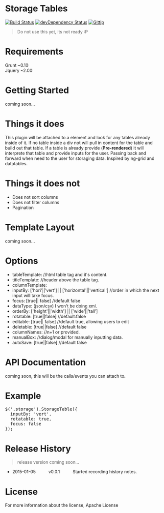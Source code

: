 Storage Tables
=============
[![Build Status](https://travis-ci.org/fassetar/StorageTables.svg?branch=master)](https://travis-ci.org/fassetar/StorageTables)
[![devDependency Status](https://david-dm.org/fassetar/storagetables/dev-status.svg)](https://david-dm.org/fassetar/storagetables#info=devDependencies)
<a href="https://www.gittip.com/fassetar/"><img src="http://img.shields.io/gittip/fassetar.png" alt="Gittip"></a><br/>
>Do not use this yet, its not ready :P

Requirements
=============
Grunt ~0.10<br/>
Jquery ~2.00

Getting Started
=============
coming soon...

Things it does
=============
  This plugin will be attached to a element and look for any tables already inside of it. If no table inside a div not will pull in content 
for the table and build out that table. If a table is already provide (<b>Pre-rendered</b>) it will interprete that table and provide inputs for the user. Passing back and forward when need to the user for storaging data. Inspired by ng-grid and datatables.

Things it does not
===== 
 - Does not sort columns
 - Does not filter columns
 - Pagination

Template Layout
====
coming soon...

Options
====
 - tableTemplate: //html table tag and it's content.
 - titleTemplate: //header above the table tag. 
 - columnTemplate: 
 - inputBy: ['hori'||'vert'] || ['horizontal'||'vertical'] //order in which the next input will take focus.
 - focus: [true|| false] //default false
 - dataType: (json/csv) I won't be doing xml.
 - orderBy: ['height'||'width'] || ['wide'||'tall']
 - rotatable: [true||false] //default:false
 - editable: [true|| false] //default true, allowing users to edit
 - deletable: [true||false] //default false
 - columnNames: //n+1 or provided.
 - manualBox: //dialog/modal for manually inputting data.
 - autoSave: [true||false] //default false
 
API Documentation 
=====
coming soon, this will be the calls/events you can attach to.


Example
====
<pre>
$('.storage').StorageTable({
  inputBy: 'vert',
  rotatable: true,
  focus: false
});
</pre>

Release History
=============
> release version coming soon... 

 * 2015-01-05   v0.0.1   Started recording history notes.

License
=============
For more information about the license, Apache License
